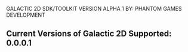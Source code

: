GALACTIC 2D SDK/TOOLKIT
VERSION ALPHA 1
BY: PHANTOM GAMES DEVELOPMENT

Current Versions of Galactic 2D Supported: 0.0.0.1
--------------------------------------------
